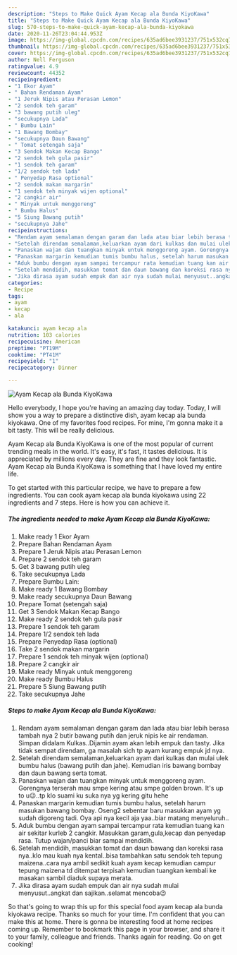 ```yaml
---
description: "Steps to Make Quick Ayam Kecap ala Bunda KiyoKawa"
title: "Steps to Make Quick Ayam Kecap ala Bunda KiyoKawa"
slug: 570-steps-to-make-quick-ayam-kecap-ala-bunda-kiyokawa
date: 2020-11-26T23:04:44.953Z
image: https://img-global.cpcdn.com/recipes/635ad6bee3931237/751x532cq70/ayam-kecap-ala-bunda-kiyokawa-foto-resep-utama.jpg
thumbnail: https://img-global.cpcdn.com/recipes/635ad6bee3931237/751x532cq70/ayam-kecap-ala-bunda-kiyokawa-foto-resep-utama.jpg
cover: https://img-global.cpcdn.com/recipes/635ad6bee3931237/751x532cq70/ayam-kecap-ala-bunda-kiyokawa-foto-resep-utama.jpg
author: Nell Ferguson
ratingvalue: 4.9
reviewcount: 44352
recipeingredient:
- "1 Ekor Ayam"
- " Bahan Rendaman Ayam"
- "1 Jeruk Nipis atau Perasan Lemon"
- "2 sendok teh garam"
- "3 bawang putih uleg"
- "secukupnya Lada"
- " Bumbu Lain"
- "1 Bawang Bombay"
- "secukupnya Daun Bawang"
- " Tomat setengah saja"
- "3 Sendok Makan Kecap Bango"
- "2 sendok teh gula pasir"
- "1 sendok teh garam"
- "1/2 sendok teh lada"
- " Penyedap Rasa optional"
- "2 sendok makan margarin"
- "1 sendok teh minyak wijen optional"
- "2 cangkir air"
- " Minyak untuk menggoreng"
- " Bumbu Halus"
- "5 Siung Bawang putih"
- "secukupnya Jahe"
recipeinstructions:
- "Rendam ayam semalaman dengan garam dan lada atau biar lebih berasa tambah nya 2 butir bawang putih dan jeruk nipis ke air rendaman. Simpan didalam Kulkas..Dijamin ayam akan lebih empuk dan tasty. Jika tidak sempat direndam, ga masalah sich tp ayam kurang empuk jd nya."
- "Setelah direndam semalaman,keluarkan ayam dari kulkas dan mulai ulek bumbu halus (bawang putih dan jahe). Kemudian iris bawang bombay dan daun bawang serta tomat."
- "Panaskan wajan dan tuangkan minyak untuk menggoreng ayam. Gorengnya terserah mau smpe kering atau smpe golden brown. It&#39;s up to u😉..tp klo suami ku suka nya yg kering gitu hehe"
- "Panaskan margarin kemudian tumis bumbu halus, setelah harum masukan bawang bombay. Oseng2 sebentar baru masukkan ayam yg sudah digoreng tadi. Oya api nya kecil aja yaa..biar matang menyeluruh.."
- "Aduk bumbu dengan ayam sampai tercampur rata kemudian tuang kan air sekitar kurleb 2 cangkir. Masukkan garam,gula,kecap dan penyedap rasa. Tutup wajan/panci biar sampai mendidih."
- "Setelah mendidih, masukkan tomat dan daun bawang dan koreksi rasa nya..klo mau kuah nya kental..bisa tambahkan satu sendok teh tepung maizena..cara nya ambil sedikit kuah ayam kecap kemudian campur tepung maizena td ditempat terpisah kemudian tuangkan kembali ke masakan sambil diaduk supaya merata."
- "Jika dirasa ayam sudah empuk dan air nya sudah mulai menyusut..angkat dan sajikan..selamat mencoba😉"
categories:
- Recipe
tags:
- ayam
- kecap
- ala

katakunci: ayam kecap ala 
nutrition: 103 calories
recipecuisine: American
preptime: "PT19M"
cooktime: "PT41M"
recipeyield: "1"
recipecategory: Dinner

---
```



![Ayam Kecap ala Bunda KiyoKawa](https://img-global.cpcdn.com/recipes/635ad6bee3931237/751x532cq70/ayam-kecap-ala-bunda-kiyokawa-foto-resep-utama.jpg)

Hello everybody, I hope you're having an amazing day today. Today, I will show you a way to prepare a distinctive dish, ayam kecap ala bunda kiyokawa. One of my favorites food recipes. For mine, I'm gonna make it a bit tasty. This will be really delicious.

Ayam Kecap ala Bunda KiyoKawa is one of the most popular of current trending meals in the world. It's easy, it's fast, it tastes delicious. It is appreciated by millions every day. They are fine and they look fantastic. Ayam Kecap ala Bunda KiyoKawa is something that I have loved my entire life.




To get started with this particular recipe, we have to prepare a few ingredients. You can cook ayam kecap ala bunda kiyokawa using 22 ingredients and 7 steps. Here is how you can achieve it.

<!--inarticleads1-->

##### The ingredients needed to make Ayam Kecap ala Bunda KiyoKawa:

1. Make ready 1 Ekor Ayam
1. Prepare  Bahan Rendaman Ayam
1. Prepare 1 Jeruk Nipis atau Perasan Lemon
1. Prepare 2 sendok teh garam
1. Get 3 bawang putih uleg
1. Take secukupnya Lada
1. Prepare  Bumbu Lain:
1. Make ready 1 Bawang Bombay
1. Make ready secukupnya Daun Bawang
1. Prepare  Tomat (setengah saja)
1. Get 3 Sendok Makan Kecap Bango
1. Make ready 2 sendok teh gula pasir
1. Prepare 1 sendok teh garam
1. Prepare 1/2 sendok teh lada
1. Prepare  Penyedap Rasa (optional)
1. Take 2 sendok makan margarin
1. Prepare 1 sendok teh minyak wijen (optional)
1. Prepare 2 cangkir air
1. Make ready  Minyak untuk menggoreng
1. Make ready  Bumbu Halus
1. Prepare 5 Siung Bawang putih
1. Take secukupnya Jahe




<!--inarticleads2-->

##### Steps to make Ayam Kecap ala Bunda KiyoKawa:

1. Rendam ayam semalaman dengan garam dan lada atau biar lebih berasa tambah nya 2 butir bawang putih dan jeruk nipis ke air rendaman. Simpan didalam Kulkas..Dijamin ayam akan lebih empuk dan tasty. Jika tidak sempat direndam, ga masalah sich tp ayam kurang empuk jd nya.
1. Setelah direndam semalaman,keluarkan ayam dari kulkas dan mulai ulek bumbu halus (bawang putih dan jahe). Kemudian iris bawang bombay dan daun bawang serta tomat.
1. Panaskan wajan dan tuangkan minyak untuk menggoreng ayam. Gorengnya terserah mau smpe kering atau smpe golden brown. It&#39;s up to u😉..tp klo suami ku suka nya yg kering gitu hehe
1. Panaskan margarin kemudian tumis bumbu halus, setelah harum masukan bawang bombay. Oseng2 sebentar baru masukkan ayam yg sudah digoreng tadi. Oya api nya kecil aja yaa..biar matang menyeluruh..
1. Aduk bumbu dengan ayam sampai tercampur rata kemudian tuang kan air sekitar kurleb 2 cangkir. Masukkan garam,gula,kecap dan penyedap rasa. Tutup wajan/panci biar sampai mendidih.
1. Setelah mendidih, masukkan tomat dan daun bawang dan koreksi rasa nya..klo mau kuah nya kental..bisa tambahkan satu sendok teh tepung maizena..cara nya ambil sedikit kuah ayam kecap kemudian campur tepung maizena td ditempat terpisah kemudian tuangkan kembali ke masakan sambil diaduk supaya merata.
1. Jika dirasa ayam sudah empuk dan air nya sudah mulai menyusut..angkat dan sajikan..selamat mencoba😉




So that's going to wrap this up for this special food ayam kecap ala bunda kiyokawa recipe. Thanks so much for your time. I'm confident that you can make this at home. There is gonna be interesting food at home recipes coming up. Remember to bookmark this page in your browser, and share it to your family, colleague and friends. Thanks again for reading. Go on get cooking!
